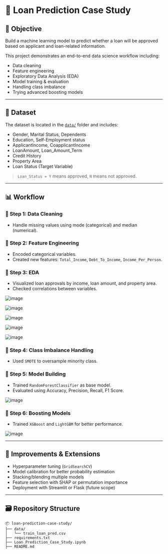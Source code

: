 # 🏦 Loan Prediction Case Study

## 🎯 Objective
Build a machine learning model to predict whether a loan will be approved based on applicant and loan-related information.

This project demonstrates an end-to-end data science workflow including:
- Data cleaning
- Feature engineering
- Exploratory Data Analysis (EDA)
- Model training & evaluation
- Handling class imbalance
- Trying advanced boosting models

---

## 🧾 Dataset
The dataset is located in the [`data/`](./data) folder and includes:

- Gender, Marital Status, Dependents
- Education, Self-Employment status
- ApplicantIncome, CoapplicantIncome
- LoanAmount, Loan_Amount_Term
- Credit History
- Property Area
- Loan Status (Target Variable)

> `Loan_Status = Y` means approved, `N` means not approved.

---

## 📊 Workflow

### 🔹 Step 1: Data Cleaning
- Handle missing values using mode (categorical) and median (numerical).

### 🔹 Step 2: Feature Engineering
- Encoded categorical variables.
- Created new features: `Total_Income`, `Debt_To_Income`, `Income_Per_Person`.

### 🔹 Step 3: EDA
- Visualized loan approvals by income, loan amount, and property area.
- Checked correlations between variables.

![image](https://github.com/user-attachments/assets/46e3e951-109a-4aa9-90b8-a213159ce240)

![image](https://github.com/user-attachments/assets/d68f6390-393f-49bd-80b6-634252ff1ee0)

![image](https://github.com/user-attachments/assets/fff50c97-1bae-4cc1-8d25-eeac6710c0ca)

![image](https://github.com/user-attachments/assets/38513266-7381-436a-b5d1-389828a100e1)

![image](https://github.com/user-attachments/assets/8b647f2f-4ff5-4f01-b094-b2d02ca6a18f)

### 🔹 Step 4: Class Imbalance Handling
- Used `SMOTE` to oversample minority class.

### 🔹 Step 5: Model Building
- Trained `RandomForestClassifier` as base model.
- Evaluated using Accuracy, Precision, Recall, F1 Score.

![image](https://github.com/user-attachments/assets/39410a87-4263-4a9f-952c-d4754cd32a5d)

### 🔹 Step 6: Boosting Models
- Trained `XGBoost` and `LightGBM` for better performance.

![image](https://github.com/user-attachments/assets/fe162070-493b-42ca-8db6-3477b50d6428)

---

## 🚀 Improvements & Extensions
- Hyperparameter tuning (`GridSearchCV`)
- Model calibration for better probability estimation
- Stacking/blending multiple models
- Feature selection with SHAP or permutation importance
- Deployment with Streamlit or Flask (future scope)

---

## 🗃️ Repository Structure

```
📦 loan-prediction-case-study/
├── data/
│   └── train_loan_pred.csv
├── requirements.txt
├── Loan_Prediction_Case_Study.ipynb
├── README.md
```
